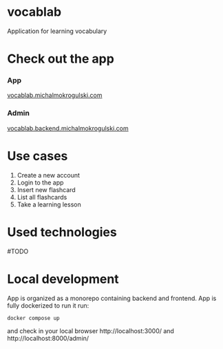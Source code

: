 # vocablab
Application for learning vocabulary 

# Check out the app
### App
[vocablab.michalmokrogulski.com](http://vocablab.michalmokrogulski.com/)
### Admin
[vocablab.backend.michalmokrogulski.com](http://vocablab.backend.michalmokrogulski.com/)

# Use cases
1. Create a new account
2. Login to the app
3. Insert new flashcard
4. List all flashcards
5. Take a learning lesson


# Used technologies
#TODO

# Local development
App is organized as a monorepo containing backend and frontend. App is fully dockerized to run it run:
```
docker compose up
```
and check in your local browser http://localhost:3000/ and http://localhost:8000/admin/